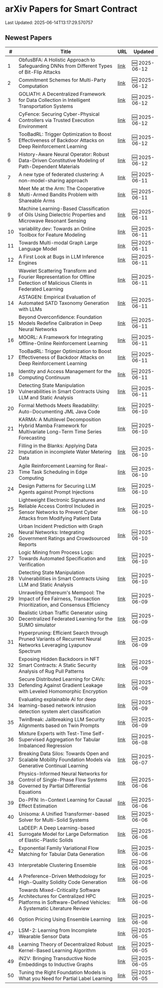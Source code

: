 # arXiv Papers for Smart Contract

Last Updated: 2025-06-14T13:17:29.570757

## Newest Papers

|\#|Title|URL|Updated|
|---|---|---|---|
|1|ObfusBFA: A Holistic Approach to Safeguarding DNNs from Different Types of Bit-Flip Attacks|[link](http://arxiv.org/abs/2506.10744v1)|🆕 2025-06-12|
|2|Commitment Schemes for Multi-Party Computation|[link](http://arxiv.org/abs/2506.10721v1)|🆕 2025-06-12|
|3|GOLIATH: A Decentralized Framework for Data Collection in Intelligent Transportation Systems|[link](http://arxiv.org/abs/2506.10665v1)|🆕 2025-06-12|
|4|CyFence: Securing Cyber-Physical Controllers via Trusted Execution Environment|[link](http://arxiv.org/abs/2506.10638v1)|🆕 2025-06-12|
|5|TooBadRL: Trigger Optimization to Boost Effectiveness of Backdoor Attacks on Deep Reinforcement Learning|[link](http://arxiv.org/abs/2506.09562v2)|🆕 2025-06-12|
|6|History-Aware Neural Operator: Robust Data-Driven Constitutive Modeling of Path-Dependent Materials|[link](http://arxiv.org/abs/2506.10352v1)|🆕 2025-06-12|
|7|A new type of federated clustering: A non-model-sharing approach|[link](http://arxiv.org/abs/2506.10244v1)|🆕 2025-06-11|
|8|Meet Me at the Arm: The Cooperative Multi-Armed Bandits Problem with Shareable Arms|[link](http://arxiv.org/abs/2506.10127v1)|🆕 2025-06-11|
|9|Machine Learning-Based Classification of Oils Using Dielectric Properties and Microwave Resonant Sensing|[link](http://arxiv.org/abs/2506.09867v1)|🆕 2025-06-11|
|10|variability.dev: Towards an Online Toolbox for Feature Modeling|[link](http://arxiv.org/abs/2506.09845v1)|🆕 2025-06-11|
|11|Towards Multi-modal Graph Large Language Model|[link](http://arxiv.org/abs/2506.09738v1)|🆕 2025-06-11|
|12|A First Look at Bugs in LLM Inference Engines|[link](http://arxiv.org/abs/2506.09713v1)|🆕 2025-06-11|
|13|Wavelet Scattering Transform and Fourier Representation for Offline Detection of Malicious Clients in Federated Learning|[link](http://arxiv.org/abs/2506.09674v1)|🆕 2025-06-11|
|14|ASTAGEN: Empirical Evaluation of Automated SATD Taxonomy Generation with LLMs|[link](http://arxiv.org/abs/2506.09601v1)|🆕 2025-06-11|
|15|Beyond Overconfidence: Foundation Models Redefine Calibration in Deep Neural Networks|[link](http://arxiv.org/abs/2506.09593v1)|🆕 2025-06-11|
|16|MOORL: A Framework for Integrating Offline-Online Reinforcement Learning|[link](http://arxiv.org/abs/2506.09574v1)|🆕 2025-06-11|
|17|TooBadRL: Trigger Optimization to Boost Effectiveness of Backdoor Attacks on Deep Reinforcement Learning|[link](http://arxiv.org/abs/2506.09562v1)|🆕 2025-06-11|
|18|Identity and Access Management for the Computing Continuum|[link](http://arxiv.org/abs/2506.09559v1)|🆕 2025-06-11|
|19|Detecting State Manipulation Vulnerabilities in Smart Contracts Using LLM and Static Analysis|[link](http://arxiv.org/abs/2506.08561v2)|🆕 2025-06-11|
|20|Formal Methods Meets Readability: Auto-Documenting JML Java Code|[link](http://arxiv.org/abs/2506.09230v1)|🆕 2025-06-10|
|21|KARMA: A Multilevel Decomposition Hybrid Mamba Framework for Multivariate Long-Term Time Series Forecasting|[link](http://arxiv.org/abs/2506.08939v1)|🆕 2025-06-10|
|22|Filling in the Blanks: Applying Data Imputation in incomplete Water Metering Data|[link](http://arxiv.org/abs/2506.08882v1)|🆕 2025-06-10|
|23|Agile Reinforcement Learning for Real-Time Task Scheduling in Edge Computing|[link](http://arxiv.org/abs/2506.08850v1)|🆕 2025-06-10|
|24|Design Patterns for Securing LLM Agents against Prompt Injections|[link](http://arxiv.org/abs/2506.08837v1)|🆕 2025-06-10|
|25|Lightweight Electronic Signatures and Reliable Access Control Included in Sensor Networks to Prevent Cyber Attacks from Modifying Patient Data|[link](http://arxiv.org/abs/2506.08828v1)|🆕 2025-06-10|
|26|Urban Incident Prediction with Graph Neural Networks: Integrating Government Ratings and Crowdsourced Reports|[link](http://arxiv.org/abs/2506.08740v1)|🆕 2025-06-10|
|27|Logic Mining from Process Logs: Towards Automated Specification and Verification|[link](http://arxiv.org/abs/2506.08628v1)|🆕 2025-06-10|
|28|Detecting State Manipulation Vulnerabilities in Smart Contracts Using LLM and Static Analysis|[link](http://arxiv.org/abs/2506.08561v1)|🆕 2025-06-10|
|29|Unraveling Ethereum's Mempool: The Impact of Fee Fairness, Transaction Prioritization, and Consensus Efficiency|[link](http://arxiv.org/abs/2506.07988v1)|🆕 2025-06-09|
|30|Realistic Urban Traffic Generator using Decentralized Federated Learning for the SUMO simulator|[link](http://arxiv.org/abs/2506.07980v1)|🆕 2025-06-09|
|31|Hyperpruning: Efficient Search through Pruned Variants of Recurrent Neural Networks Leveraging Lyapunov Spectrum|[link](http://arxiv.org/abs/2506.07975v1)|🆕 2025-06-09|
|32|Exposing Hidden Backdoors in NFT Smart Contracts: A Static Security Analysis of Rug Pull Patterns|[link](http://arxiv.org/abs/2506.07974v1)|🆕 2025-06-09|
|33|Secure Distributed Learning for CAVs: Defending Against Gradient Leakage with Leveled Homomorphic Encryption|[link](http://arxiv.org/abs/2506.07894v1)|🆕 2025-06-09|
|34|Evaluating explainable AI for deep learning-based network intrusion detection system alert classification|[link](http://arxiv.org/abs/2506.07882v1)|🆕 2025-06-09|
|35|TwinBreak: Jailbreaking LLM Security Alignments based on Twin Prompts|[link](http://arxiv.org/abs/2506.07596v1)|🆕 2025-06-09|
|36|Mixture Experts with Test-Time Self-Supervised Aggregation for Tabular Imbalanced Regression|[link](http://arxiv.org/abs/2506.07033v1)|🆕 2025-06-08|
|37|Breaking Data Silos: Towards Open and Scalable Mobility Foundation Models via Generative Continual Learning|[link](http://arxiv.org/abs/2506.06694v1)|🆕 2025-06-07|
|38|Physics-Informed Neural Networks for Control of Single-Phase Flow Systems Governed by Partial Differential Equations|[link](http://arxiv.org/abs/2506.06188v1)|🆕 2025-06-06|
|39|Do-PFN: In-Context Learning for Causal Effect Estimation|[link](http://arxiv.org/abs/2506.06039v1)|🆕 2025-06-06|
|40|Unisoma: A Unified Transformer-based Solver for Multi-Solid Systems|[link](http://arxiv.org/abs/2506.06021v1)|🆕 2025-06-06|
|41|LaDEEP: A Deep Learning-based Surrogate Model for Large Deformation of Elastic-Plastic Solids|[link](http://arxiv.org/abs/2506.06001v1)|🆕 2025-06-06|
|42|Exponential Family Variational Flow Matching for Tabular Data Generation|[link](http://arxiv.org/abs/2506.05940v1)|🆕 2025-06-06|
|43|Interpretable Clustering Ensemble|[link](http://arxiv.org/abs/2506.05877v1)|🆕 2025-06-06|
|44|A Preference-Driven Methodology for High-Quality Solidity Code Generation|[link](http://arxiv.org/abs/2506.03006v2)|🆕 2025-06-06|
|45|Towards Mixed-Criticality Software Architectures for Centralized HPC Platforms in Software-Defined Vehicles: A Systematic Literature Review|[link](http://arxiv.org/abs/2506.05822v1)|🆕 2025-06-06|
|46|Option Pricing Using Ensemble Learning|[link](http://arxiv.org/abs/2506.05799v1)|🆕 2025-06-06|
|47|LSM-2: Learning from Incomplete Wearable Sensor Data|[link](http://arxiv.org/abs/2506.05321v1)|🆕 2025-06-05|
|48|Learning Theory of Decentralized Robust Kernel-Based Learning Algorithm|[link](http://arxiv.org/abs/2506.05215v1)|🆕 2025-06-05|
|49|iN2V: Bringing Transductive Node Embeddings to Inductive Graphs|[link](http://arxiv.org/abs/2506.05039v1)|🆕 2025-06-05|
|50|Tuning the Right Foundation Models is What you Need for Partial Label Learning|[link](http://arxiv.org/abs/2506.05027v1)|🆕 2025-06-05|
